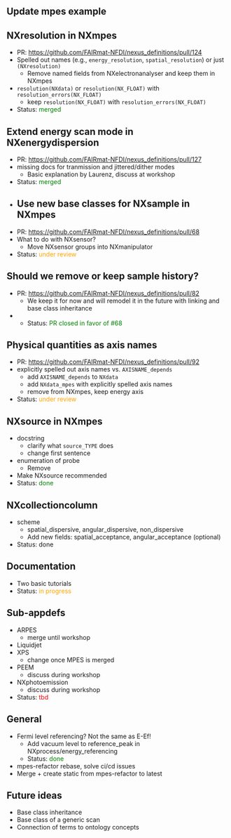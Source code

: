 ## Update mpes example
## NXresolution in NXmpes
- PR: https://github.com/FAIRmat-NFDI/nexus_definitions/pull/124
- Spelled out names (e.g., `energy_resolution`, `spatial_resolution`) or just `(NXresolution)`
    - Remove named fields from NXelectronanalyser and keep them in NXmpes
- `resolution(NXdata)` or `resolution(NX_FLOAT)` with `resolution_errors(NX_FLOAT)`
    - keep `resolution(NX_FLOAT)` with `resolution_errors(NX_FLOAT)`
- Status: <span style="color:green">merged</span>
## Extend energy scan mode in NXenergydispersion
- PR: https://github.com/FAIRmat-NFDI/nexus_definitions/pull/127
- missing docs for tranmission and jittered/dither modes
    - Basic explanation by Laurenz, discuss at workshop
- Status: <span style="color:green">merged</span>
- ## Use new base classes for NXsample in NXmpes
- PR: https://github.com/FAIRmat-NFDI/nexus_definitions/pull/68
- What to do with NXsensor?
    - Move NXsensor groups into NXmanipulator
- Status: <span style="color:orange">under review</span>
## Should we remove or keep sample history?
- PR: https://github.com/FAIRmat-NFDI/nexus_definitions/pull/82
    - We keep it for now and will remodel it in the future with linking and base class inheritance
- - Status: <span style="color:green">PR closed in favor of #68</span>
## Physical quantities as axis names
- PR: https://github.com/FAIRmat-NFDI/nexus_definitions/pull/92
- explicitly spelled out axis names vs. `AXISNAME_depends`
    - add `AXISNAME_depends` to `NXdata`
    - add `NXdata_mpes` with explicitly spelled axis names
    - remove from NXmpes, keep energy axis
- Status: <span style="color:orange">under review</span>

## NXsource in NXmpes
- docstring
    - clarify what `source_TYPE` does
    - change first sentence
- enumeration of probe
    - Remove
- Make NXsource recommended
- Status: <span style="color:green">done</span>

## NXcollectioncolumn
- scheme
    - spatial_dispersive, angular_dispersive, non_dispersive
    - Add new fields: spatial_acceptance, angular_acceptance (optional)
- Status: <span style="color:gree">done</span>

## Documentation
- Two basic tutorials
- Status: <span style="color:orange">in progress</span>


## Sub-appdefs
- ARPES
    - merge until workshop
- Liquidjet
- XPS
    - change once MPES is merged
- PEEM
    - discuss during workshop
- NXphotoemission
    - discuss during workshop
- Status: <span style="color:red">tbd</span>
 
## General
- Fermi level referencing? Not the same as E-Ef!
    - Add vacuum level to reference_peak in NXprocess/energy_referencing
    - Status: <span style="color:green">done</span> 
- mpes-refactor rebase, solve ci/cd issues
- Merge + create static from mpes-refactor to latest

## Future ideas
- Base class inheritance
- Base class of a generic scan
- Connection of terms to ontology concepts